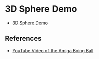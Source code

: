 # 3D Sphere Demo

* [3D Sphere Demo](sphere.html)

## References

* [YouTube Video of the Amiga Boing Ball](https://www.youtube.com/watch?v=-ga41edXw3A)